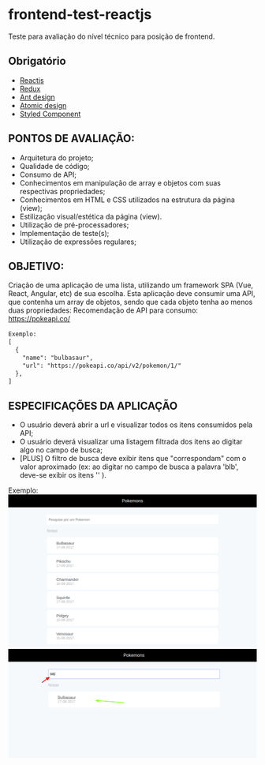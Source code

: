 # frontend-test-reactjs
Teste para avaliação do nível técnico para posição de frontend.

## Obrigatório
- [Reactjs](https://reactjs.org/)
- [Redux](https://redux.js.org/)
- [Ant design](https://ant.design/)
- [Atomic design](http://atomicdesign.bradfrost.com/chapter-2/)
- [Styled Component](https://www.styled-components.com/)

## PONTOS DE AVALIAÇÃO:
- Arquitetura do projeto;
- Qualidade de código;
- Consumo de API;
- Conhecimentos em manipulação de array e objetos com suas respectivas propriedades;
- Conhecimentos em HTML e CSS utilizados na estrutura da página (view);
- Estilização visual/estética da página (view).
- Utilização de pré-processadores;
- Implementação de teste(s);
- Utilização de expressões regulares;
 
## OBJETIVO:
Criação de uma aplicação de uma lista, utilizando um framework SPA (Vue, React, Angular, etc) de sua escolha.
Esta aplicação deve consumir uma API, que contenha um array de objetos, sendo que cada objeto tenha ao menos duas propriedades:
Recomendação de API para consumo: https://pokeapi.co/
```
Exemplo: 
[
  {
    "name": "bulbasaur",
    "url": "https://pokeapi.co/api/v2/pokemon/1/"
  },
]
```

## ESPECIFICAÇÕES DA APLICAÇÃO
- O usuário deverá abrir a url e visualizar todos os itens consumidos pela API;
- O usuário deverá visualizar uma listagem filtrada dos itens ao digitar algo no campo de busca;
- [PLUS] O filtro de busca deve exibir itens que "correspondam" com o valor aproximado (ex: ao digitar no campo de busca a palavra 'blb', deve-se exibir os itens '' ).

Exemplo:
![Image](https://github.com/SrTristao/frontend-test-reactjs/blob/master/notes01.png)
![Image](https://github.com/SrTristao/frontend-test-reactjs/blob/master/notes02.png)
